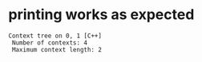 # printing works as expected

    Context tree on 0, 1 [C++]
     Number of contexts: 4 
     Maximum context length: 2 

